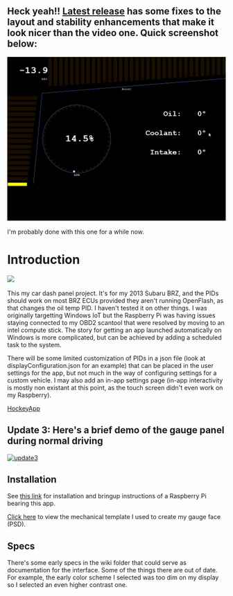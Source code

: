 ## Heck yeah!! [Latest release](https://github.com/daparker2/Tinast_Public/releases/tag/v1.0.70.1.17) has some fixes to the layout and stability enhancements that make it look nicer than the video one. Quick screenshot below:

<img src="https://github.com/daparker2/Tinast_Public/blob/master/img/Screenshot_2017-08-09_19-23-27.jpg"></img>

I'm probably done with this one for a while now.

# Introduction 
<img src="https://daparker.visualstudio.com/_apis/public/build/definitions/0b16eba6-9218-4f4b-a629-87fe16048574/2/badge"></img>

This my car dash panel project. It's for my 2013 Subaru BRZ, and the PIDs should work on most BRZ ECUs provided they aren't running OpenFlash, as that changes the oil temp PID. I haven't tested it on other things. I was originally targetting Windows IoT but the Raspberry Pi was having issues staying connected to my OBD2  scantool that were resolved by moving to an intel compute stick. The story for getting an app launched automatically on Windows is more complicated, but can be achieved by adding a scheduled task to the system.

There will be some limited customization of PIDs in a json file (look at displayConfiguration.json for an example) that can be placed in the user settings for the app, but not much in the way of configuring settings for a custom vehicle. I may also add an in-app settings page (in-app interactivity is mostly non existant at this point, as the touch screen didn't even work on my Raspberry).

[HockeyApp](https://rink.hockeyapp.net/manage/apps/553566)

## Update 3: Here's a brief demo of the gauge panel during normal driving

[![update3](http://img.youtube.com/vi/lsFMVJhmXTw/0.jpg)](https://youtu.be/lsFMVJhmXTw "Demo")

## Installation

See [this link](https://htmlpreview.github.io/?https://github.com/daparker2/Tinast_Public/blob/v1.0.15-beta1/doc/Setting%20up%20a%20raspberry%20pi%20for%20automotive.htm) for installation and bringup instructions of a Raspberry Pi bearing this app.

[Click here](https://github.com/daparker2/Tinast_Public/blob/master/Face-Template.psd) to view the mechanical template I used to create my gauge face (PSD).

## Specs

There's some early specs in the wiki folder that could serve as documentation for the interface. Some of the things there are out of date. For example, the early color scheme I selected was too dim on my display so I selected an even higher contrast one.
